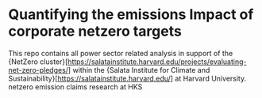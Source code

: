 # Quantifying the emissions Impact of corporate netzero targets
This repo contains all power sector related analysis in support of the {NetZero cluster}[https://salatainstitute.harvard.edu/projects/evaluating-net-zero-pledges/] within the {Salata Institute for Climate and Sustainability}[https://salatainstitute.harvard.edu/] at Harvard University. netzero emission claims research at HKS
